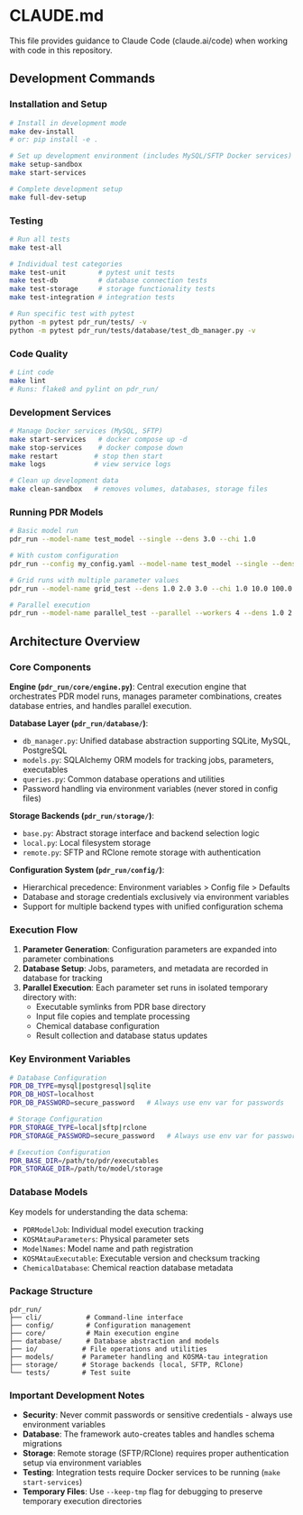 # CLAUDE.md

This file provides guidance to Claude Code (claude.ai/code) when working with code in this repository.

## Development Commands

### Installation and Setup
```bash
# Install in development mode
make dev-install
# or: pip install -e .

# Set up development environment (includes MySQL/SFTP Docker services)
make setup-sandbox
make start-services

# Complete development setup
make full-dev-setup
```

### Testing
```bash
# Run all tests
make test-all

# Individual test categories
make test-unit        # pytest unit tests
make test-db          # database connection tests
make test-storage     # storage functionality tests
make test-integration # integration tests

# Run specific test with pytest
python -m pytest pdr_run/tests/ -v
python -m pytest pdr_run/tests/database/test_db_manager.py -v
```

### Code Quality
```bash
# Lint code
make lint
# Runs: flake8 and pylint on pdr_run/
```

### Development Services
```bash
# Manage Docker services (MySQL, SFTP)
make start-services   # docker compose up -d
make stop-services    # docker compose down
make restart         # stop then start
make logs            # view service logs

# Clean up development data
make clean-sandbox   # removes volumes, databases, storage files
```

### Running PDR Models
```bash
# Basic model run
pdr_run --model-name test_model --single --dens 3.0 --chi 1.0

# With custom configuration
pdr_run --config my_config.yaml --model-name test_model --single --dens 3.0 --chi 1.0

# Grid runs with multiple parameter values
pdr_run --model-name grid_test --dens 1.0 2.0 3.0 --chi 1.0 10.0 100.0

# Parallel execution
pdr_run --model-name parallel_test --parallel --workers 4 --dens 1.0 2.0 --chi 1.0 2.0
```

## Architecture Overview

### Core Components

**Engine (`pdr_run/core/engine.py`)**: Central execution engine that orchestrates PDR model runs, manages parameter combinations, creates database entries, and handles parallel execution.

**Database Layer (`pdr_run/database/`)**:
- `db_manager.py`: Unified database abstraction supporting SQLite, MySQL, PostgreSQL
- `models.py`: SQLAlchemy ORM models for tracking jobs, parameters, executables
- `queries.py`: Common database operations and utilities
- Password handling via environment variables (never stored in config files)

**Storage Backends (`pdr_run/storage/`)**:
- `base.py`: Abstract storage interface and backend selection logic
- `local.py`: Local filesystem storage
- `remote.py`: SFTP and RClone remote storage with authentication

**Configuration System (`pdr_run/config/`)**:
- Hierarchical precedence: Environment variables > Config file > Defaults
- Database and storage credentials exclusively via environment variables
- Support for multiple backend types with unified configuration schema

### Execution Flow

1. **Parameter Generation**: Configuration parameters are expanded into parameter combinations
2. **Database Setup**: Jobs, parameters, and metadata are recorded in database for tracking
3. **Parallel Execution**: Each parameter set runs in isolated temporary directory with:
   - Executable symlinks from PDR base directory
   - Input file copies and template processing
   - Chemical database configuration
   - Result collection and database status updates

### Key Environment Variables

```bash
# Database Configuration
PDR_DB_TYPE=mysql|postgresql|sqlite
PDR_DB_HOST=localhost
PDR_DB_PASSWORD=secure_password   # Always use env var for passwords

# Storage Configuration
PDR_STORAGE_TYPE=local|sftp|rclone
PDR_STORAGE_PASSWORD=secure_password   # Always use env var for passwords

# Execution Configuration
PDR_BASE_DIR=/path/to/pdr/executables
PDR_STORAGE_DIR=/path/to/model/storage
```

### Database Models

Key models for understanding the data schema:
- `PDRModelJob`: Individual model execution tracking
- `KOSMAtauParameters`: Physical parameter sets
- `ModelNames`: Model name and path registration
- `KOSMAtauExecutable`: Executable version and checksum tracking
- `ChemicalDatabase`: Chemical reaction database metadata

### Package Structure

```
pdr_run/
├── cli/           # Command-line interface
├── config/        # Configuration management
├── core/          # Main execution engine
├── database/      # Database abstraction and models
├── io/           # File operations and utilities
├── models/       # Parameter handling and KOSMA-tau integration
├── storage/      # Storage backends (local, SFTP, RClone)
└── tests/        # Test suite
```

### Important Development Notes

- **Security**: Never commit passwords or sensitive credentials - always use environment variables
- **Database**: The framework auto-creates tables and handles schema migrations
- **Storage**: Remote storage (SFTP/RClone) requires proper authentication setup via environment variables
- **Testing**: Integration tests require Docker services to be running (`make start-services`)
- **Temporary Files**: Use `--keep-tmp` flag for debugging to preserve temporary execution directories